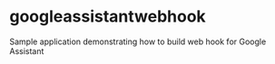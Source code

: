 # googleassistantwebhook
Sample application demonstrating how to build web hook for Google Assistant
